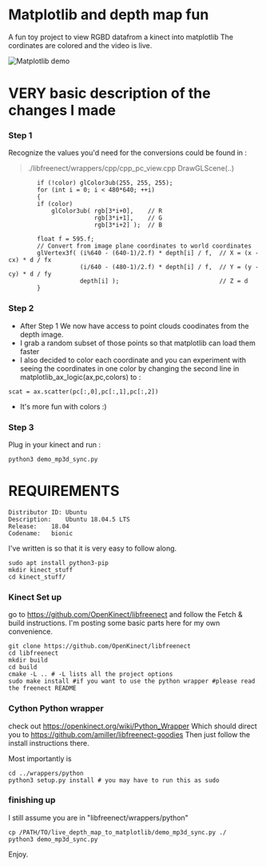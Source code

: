 # Matplotlib and depth map fun
A fun toy project to view RGBD datafrom a kinect into matplotlib
The cordinates are colored and the video is live.

![ Matplotlib demo ](depth2plt.gif)

# VERY basic description of the changes I made
### Step 1
Recognize the values you'd need for the conversions could be found in :
> ./libfreenect/wrappers/cpp/cpp_pc_view.cpp
> DrawGLScene(..)
```
        if (!color) glColor3ub(255, 255, 255);
        for (int i = 0; i < 480*640; ++i)
        {   
	    if (color)
	        glColor3ub( rgb[3*i+0],    // R
	                    rgb[3*i+1],    // G
	                    rgb[3*i+2] );  // B

	    float f = 595.f;
	    // Convert from image plane coordinates to world coordinates
	    glVertex3f( (i%640 - (640-1)/2.f) * depth[i] / f,  // X = (x - cx) * d / fx
	                (i/640 - (480-1)/2.f) * depth[i] / f,  // Y = (y - cy) * d / fy
	                depth[i] );                            // Z = d
        }

```
### Step 2
* After Step 1 We now have access to point clouds coodinates from the depth image.
* I grab a random subset of those points so that matplotlib can load them faster
* I also decided to color each coordinate and you can experiment with seeing the coordinates in one color by changing the second line in matplotlib_ax_logic(ax,pc,colors) to :
```
scat = ax.scatter(pc[:,0],pc[:,1],pc[:,2])
```
* It's more fun with colors :)

### Step 3
Plug in your kinect and run :
```
python3 demo_mp3d_sync.py 
```




# REQUIREMENTS
```
Distributor ID:	Ubuntu
Description:	Ubuntu 18.04.5 LTS
Release:	18.04
Codename:	bionic
```
I've written is so that it is very easy to follow along.

```
sudo apt install python3-pip
mkdir kinect_stuff
cd kinect_stuff/
```

### Kinect Set up
 
go to https://github.com/OpenKinect/libfreenect and follow the Fetch & build instructions.
I'm posting some basic parts here for my own convenience.
```
git clone https://github.com/OpenKinect/libfreenect
cd libfreenect
mkdir build
cd build
cmake -L .. # -L lists all the project options
sudo make install #if you want to use the python wrapper #please read the freenect README
```

### Cython Python wrapper
check out https://openkinect.org/wiki/Python_Wrapper
Which should direct you to https://github.com/amiller/libfreenect-goodies
Then just follow the install instructions there.

Most importantly is 
```
cd ../wrappers/python
python3 setup.py install # you may have to run this as sudo
```

### finishing up
I still assume you are in "libfreenect/wrappers/python"
```
cp /PATH/TO/live_depth_map_to_matplotlib/demo_mp3d_sync.py ./
python3 demo_mp3d_sync.py 
```
Enjoy.




